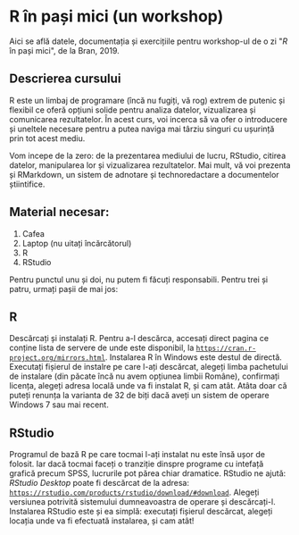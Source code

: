 # R în pași mici (un workshop)

Aici se află datele, documentația și exercițiile pentru workshop-ul de o zi "*R* în pași mici", de la Bran, 2019.

## Descrierea cursului

R este un limbaj de programare (încă nu fugiți, vă rog) extrem de putenic și flexibil ce oferă opțiuni solide pentru analiza datelor, vizualizarea și comunicarea rezultatelor. În acest curs, voi incerca să va ofer o introducere și uneltele necesare pentru a putea naviga mai târziu singuri cu ușurință prin tot acest mediu.

Vom incepe de la zero: de la prezentarea mediului de lucru, RStudio, citirea datelor, manipularea lor și vizualizarea rezultatelor. Mai mult, vă voi prezenta și RMarkdown, un sistem de adnotare și technoredactare a documentelor știintifice.

## Material necesar:

1. Cafea
2. Laptop (nu uitați încărcătorul)
3. R
4. RStudio

Pentru punctul unu și doi, nu putem fi făcuți responsabili. Pentru trei și patru, urmați pașii de mai jos:

## R

Descărcați și instalați R. Pentru a-l descărca, accesați direct pagina ce conține lista de servere de unde este disponibil, la [`https://cran.r-project.org/mirrors.html`](https://cran.r-project.org/mirrors.html). Instalarea R în Windows este destul de directă. Executați fișierul de instalre pe care l-ați descărcat, alegeți limba pachetului de instalare (din păcate încă nu avem opțiunea limbii Române), confirmați licența, alegeți adresa locală unde va fi instalat R, și cam atât. Atâta doar că puteți renunța la varianta de 32 de biți dacă aveți un sistem de operare Windows 7 sau mai recent.

## RStudio

Programul de bază R pe care tocmai l-ați instalat nu este însă ușor de folosit. Iar dacă  tocmai faceți o tranziție dinspre programe cu intefață grafică precum SPSS, lucrurile pot părea chiar dramatice. RStudio ne ajută: *RStudio Desktop* poate fi descărcat de la adresa: [`https://rstudio.com/products/rstudio/download/#download`](https://rstudio.com/products/rstudio/download/#download). Alegeți versiunea potrivită sistemului dumneavoastra de operare și descărcați-l. Instalarea RStudio este și ea simplă: executați fișierul descărcat, alegeți locația unde va fi efectuată instalarea, și cam atât!